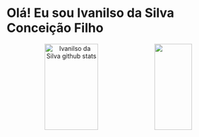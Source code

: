 # Olá! Eu sou Ivanilso da Silva Conceição Filho

<div align="center">  
  <img width="49%" height="195px" src="https://github-readme-stats.vercel.app/api?username=IvanilsoDaSilva&show_icons=true&count_private=true&theme=dark" alt="Ivanilso da Silva github stats"/> 
   <img width="41%" height="195px" src="https://github-readme-stats.vercel.app/api/top-langs/?username=IvanilsoDaSilva&layout=compact&theme=dark"/>
</div>


